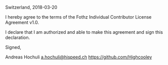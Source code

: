 Switzerland, 2018-03-20

I hereby agree to the terms of the Fothz Individual Contributor License
Agreement v1.0.

I declare that I am authorized and able to make this agreement and sign this
declaration.

Signed,

Andreas Hochuli a.hochuli@hispeed.ch https://github.com/Highcooley
